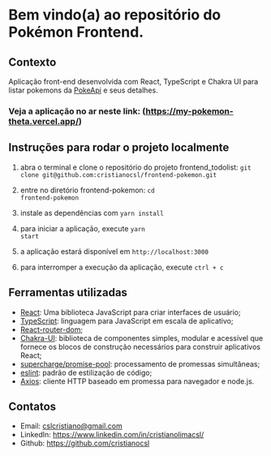 
# Bem vindo(a) ao repositório do Pokémon Frontend.

## Contexto

Aplicação front-end desenvolvida com React, TypeScript e Chakra UI para listar pokemons da [PokeApi](https://pokeapi.co/) e seus detalhes.

### Veja a aplicação no ar neste link: (https://my-pokemon-theta.vercel.app/)

## Instruções para rodar o projeto localmente

1. abra o terminal e clone o repositório do projeto frontend_todolist:
`git clone git@github.com:cristianocsl/frontend-pokemon.git`

2. entre no diretório frontend-pokemon:
<code>cd frontend-pokemon</code>

3. instale as dependências com <code>yarn install</code>

4. para iniciar a aplicação, execute <code>yarn start</code>

5. a aplicação estará disponível em `http://localhost:3000`

6. para interromper a execução da aplicação, execute `ctrl + c`

## Ferramentas utilizadas

- [React](https://pt-br.reactjs.org/): Uma biblioteca JavaScript para criar interfaces de usuário;
- [TypeScript](https://yarnpkg.com/package/typescript): linguagem para JavaScript em escala de aplicativo;
- [React-router-dom](https://yarnpkg.com/package/react-router-dom);
- [Chakra-UI](https://chakra-ui.com/): biblioteca de componentes simples, modular e acessível que fornece os blocos de construção necessários para construir aplicativos React;
- [supercharge/promise-pool](https://yarnpkg.com/package/@supercharge/promise-pool): processamento de promessas simultâneas;
- [eslint](https://www.npmjs.com/package/eslint): padrão de estilização de código;
- [Axios](https://yarnpkg.com/package/axios): cliente HTTP baseado em promessa para navegador e node.js.

## Contatos

- Email: cslcristiano@gmail.com
- LinkedIn: https://www.linkedin.com/in/cristianolimacsl/
- Github: https://github.com/cristianocsl




